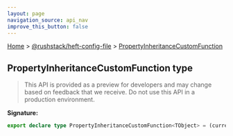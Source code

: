 ```yaml
---
layout: page
navigation_source: api_nav
improve_this_button: false
---
```



[Home](./index.md) &gt; [@rushstack/heft-config-file](./heft-config-file.md) &gt; [PropertyInheritanceCustomFunction](./heft-config-file.propertyinheritancecustomfunction.md)

## PropertyInheritanceCustomFunction type

> This API is provided as a preview for developers and may change based on feedback that we receive. Do not use this API in a production environment.
>


<b>Signature:</b>

```typescript
export declare type PropertyInheritanceCustomFunction<TObject> = (currentObject: TObject, parentObject: TObject) => TObject;
```
